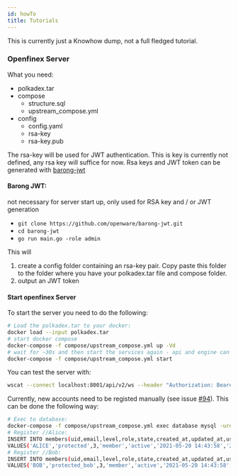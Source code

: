 ```yaml
---
id: howTo
title: Tutorials
---
```

This is currently just a Knowhow dump, not a full fledged tutorial.

### Openfinex Server
What you need:
- polkadex.tar
- compose 
  - structure.sql
  - upstream_compose.yml
- config
  - config.yaml
  - rsa-key
  - rsa-key.pub

 The rsa-key will be used for JWT authentication. This is key is currently not defined, any rsa key will suffice for now. Rsa keys and JWT token can be generated with 
[barong-jwt](https://github.com/openware/barong-jwt)

#### Barong JWT: 
not necessary for server start up, only used for RSA key and / or JWT generation
- `git clone https://github.com/openware/barong-jwt.git`
- `cd barong-jwt`
- `go run main.go -role admin`

This will 
1) create a config folder containing an rsa-key pair. Copy paste this folder to the folder where you have your polkadex.tar file and compose folder.
2) output an JWT token

#### Start openfinex Server
To start the server you need to do the following:
```bash
# Load the polkadex.tar to your docker:
docker load --input polkadex.tar
# start docker compose
docker-compose -f compose/upstream_compose.yml up -Vd
# wait for ~30s and then start the services again - api and engine can only be started when the other services are runnning already
docker-compose -f compose/upstream_compose.yml start
```
You can test the server with:
```bash
wscat --connect localhost:8001/api/v2/ws --header "Authorization: Bearer [JWTTOKEN]"
```

Currently, new accounts need to be registed manually (see issue [#94](https://github.com/Polkadex-Substrate/polkadexTEE-worker/issues/94)). This can be done the following way:
```bash
# Exec to database:
docker-compose -f compose/upstream_compose.yml exec database mysql -uroot --database finex_development
# Register //Alice:
INSERT INTO members(uid,email,level,role,state,created_at,updated_at,username)
VALUES('ALICE','protected',3,'member','active','2021-05-20 14:43:58','2021-05-20 14:41:41', '5GrwvaEF5zXb26Fz9rcQpDWS57CtERHpNehXCPcNoHGKutQY');
# Register //Bob:
INSERT INTO members(uid,email,level,role,state,created_at,updated_at,username) 
VALUES('BOB','protected_bob',3,'member','active','2021-05-20 14:43:58','2021-05-20 14:41:41', '5FHneW46xGXgs5mUiveU4sbTyGBzmstUspZC92UhjJM694ty');
```
